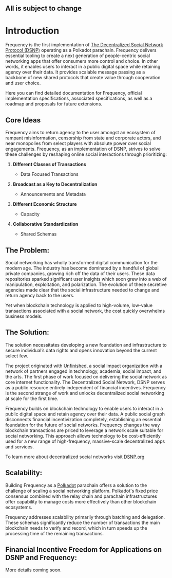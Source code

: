 ## All is subject to change

# Introduction

Frequency is the first implementation of [The Decentralized Social Network Protocol (DSNP)](https://www.dsnp.org/) operating as a Polkadot parachain. 
Frequency delivers essential tooling to create a next generation of people-centric social networking apps that offer consumers more control and choice. 
In other words, it enables users to interact in a public digital space while retaining agency over their data. 
It provides scalable message passing as a backbone of new shared protocols that create value through cooperation and user choice. 

Here you can find detailed documentation for Frequency, official implementation specifications, associated specifications, as well as a roadmap and proposals for future extensions.

## Core Ideas

Frequency aims to return agency to the user amongst an ecosystem of rampant misinformation, censorship from state and corporate actors, and near monopolies from select players with absolute power over social engagements. 
Frequency, as an implementation of DSNP, strives to solve these challenges by reshaping online social interactions through prioritizing: 

1. **Different Classes of Transactions**
	* Data Focused Transactions
 
2. **Broadcast as a Key to Decentralization**
	* Announcements and Metadata
	
3. **Different Economic Structure**
	* Capacity
	
4. **Collaborative Standardization**
	* Shared Schemas
 

## The Problem: 

Social networking has wholly transformed digital communication for the modern age. 
The industry has become dominated by a handful of global private companies, growing rich off the data of their users. 
These data repositories sparked significant user insights which soon grew into a web of manipulation, exploitation, and polarization. 
The evolution of these secretive agencies made clear that the social infrastructure needed to change and return agency back to the users. 

Yet when blockchain technology is applied to high-volume, low-value transactions associated with a social network, the cost quickly overwhelms business models. 

## The Solution:

The solution necessitates developing a new foundation and infrastructure to secure individual’s data rights and opens innovation beyond the current select few. 

The project originated with [Unfinished](https://unfinished.com/), a social impact organization with a network of partners engaged in technology, academia, social impact, and the arts. The first phase of work focused on delivering the social network as core internet functionality.  The Decentralized Social Network, DSNP serves as a public resource entirely independent of financial incentives. Frequency is the second strange of work and unlocks decentralized social networking at scale for the first time.

Frequency builds on blockchain technology to enable users to interact in a public digital space and retain agency over their data. 
A public social graph disconnects financial incentivization completely, establishing an essential foundation for the future of social networks. 
Frequency changes the way blockchain transactions are priced to leverage a network scale suitable for social networking. 
This approach allows technology to be cost-efficiently used for a new range of high-frequency, massive-scale decentralized apps and services.

To learn more about decentralized social networks visit [DSNP.org](https://www.dsnp.org/)


## Scalability:

Building Frequency as a [Polkadot](https://wiki.polkadot.network/) parachain offers a solution to the challenge of scaling a social networking platform. 
Polkadot's fixed price consensus combined with the relay chain and parachain infrastructures offer capability to manage costs more effectively than other blockchain ecosystems. 

Frequency addresses scalability primarily through batching and delegation. 
These schemas significantly reduce the number of transactions the main blockchain needs to verify and record, which in turn speeds up the processing time of the remaining transactions.

## Financial Incentive Freedom for Applications on DSNP and Frequency: 

More details coming soon.
